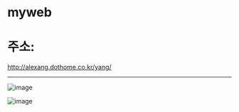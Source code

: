 # myweb

# 주소:
http://alexang.dothome.co.kr/yang/

--------------------
![image](https://user-images.githubusercontent.com/78577071/122662374-6b157000-d1cd-11eb-9a49-35a4243143d6.png)

![image](https://user-images.githubusercontent.com/78577071/122662390-85e7e480-d1cd-11eb-8994-2b99ec6d312d.png)
